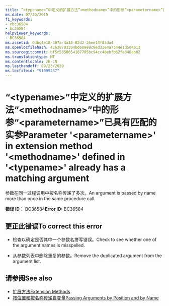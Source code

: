 ```yaml
---
title: “<typename>”中定义的扩展方法“<methodname>”中的形参“<parametername>”已具有匹配的实参
ms.date: 07/20/2015
f1_keywords:
- vbc36584
- bc36584
helpviewer_keywords:
- BC36584
ms.assetid: 0dbc4e18-407a-4a18-82d2-26ee14f82da4
ms.openlocfilehash: 42638703304bd609e8c9ed33e4a7344e1d504a13
ms.sourcegitcommit: bf5c5850654187705bc94cc40ebfb62fe346ab02
ms.translationtype: MT
ms.contentlocale: zh-CN
ms.lasthandoff: 09/23/2020
ms.locfileid: "91099237"
---
```

# <a name="parameter-parametername-in-extension-method-methodname-defined-in-typename-already-has-a-matching-argument"></a><span data-ttu-id="eca0f-102">“\<typename>”中定义的扩展方法“\<methodname>”中的形参“\<parametername>”已具有匹配的实参</span><span class="sxs-lookup"><span data-stu-id="eca0f-102">Parameter '\<parametername>' in extension method '\<methodname>' defined in '\<typename>' already has a matching argument</span></span>

<span data-ttu-id="eca0f-103">参数在同一过程调用中按名称传递了多次。</span><span class="sxs-lookup"><span data-stu-id="eca0f-103">An argument is passed by name more than once in the same procedure call.</span></span>  
  
 <span data-ttu-id="eca0f-104">**错误 ID：** BC36584</span><span class="sxs-lookup"><span data-stu-id="eca0f-104">**Error ID:** BC36584</span></span>  
  
## <a name="to-correct-this-error"></a><span data-ttu-id="eca0f-105">更正此错误</span><span class="sxs-lookup"><span data-stu-id="eca0f-105">To correct this error</span></span>  
  
- <span data-ttu-id="eca0f-106">检查以确定是否其中一个参数名拼写错误。</span><span class="sxs-lookup"><span data-stu-id="eca0f-106">Check to see whether one of the argument names is misspelled.</span></span>  
  
- <span data-ttu-id="eca0f-107">从参数列表中删除重复的参数。</span><span class="sxs-lookup"><span data-stu-id="eca0f-107">Remove the duplicated argument from the argument list.</span></span>  
  
## <a name="see-also"></a><span data-ttu-id="eca0f-108">请参阅</span><span class="sxs-lookup"><span data-stu-id="eca0f-108">See also</span></span>

- [<span data-ttu-id="eca0f-109">扩展方法</span><span class="sxs-lookup"><span data-stu-id="eca0f-109">Extension Methods</span></span>](../programming-guide/language-features/procedures/extension-methods.md)
- [<span data-ttu-id="eca0f-110">按位置和按名称传递自变量</span><span class="sxs-lookup"><span data-stu-id="eca0f-110">Passing Arguments by Position and by Name</span></span>](../programming-guide/language-features/procedures/passing-arguments-by-position-and-by-name.md)
